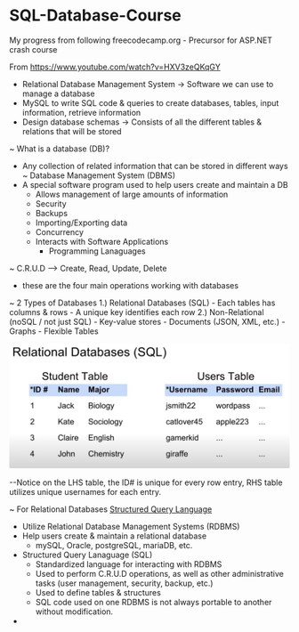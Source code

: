 # SQL-Database-Course
My progress from following freecodecamp.org - Precursor for ASP.NET crash course

From https://www.youtube.com/watch?v=HXV3zeQKqGY

- Relational Database Management System -> Software we can use to manage a database
- MySQL to write SQL code & queries to create databases, tables, input information, retrieve information
- Design database schemas -> Consists of all the different tables & relations that will be stored

~ What is a database (DB)?
  - Any collection of related information that can be stored in different ways
~ Database Management System (DBMS)
  - A special software program used to help users create and maintain a DB
    - Allows management of large amounts of information
    - Security
    - Backups
    - Importing/Exporting data
    - Concurrency
    - Interacts with Software Applications
      - Programming Lanaguages

~ C.R.U.D --> Create, Read, Update, Delete
  - these are the four main operations working with databases

~ 2 Types of Databases
  1.) Relational Databases (SQL)
    - Each tables has columns & rows
    - A unique key identifies each row
  2.) Non-Relational (noSQL / not just SQL)
    - Key-value stores
    - Documents (JSON, XML, etc.)
    - Graphs
    - Flexible Tables
    
<img src = "Images/Relational-DB-Example.png">

--Notice on the LHS table, the ID# is unique for every row entry, RHS table utilizes unique usernames for each entry.

~ For Relational Databases [Structured Query Language](SQL)
  - Utilize Relational Database Management Systems (RDBMS)
  - Help users create & maintain a relational database
    - mySQL, Oracle, postgreSQL, mariaDB, etc.
  - Structured Query Lanaguage (SQL)
    - Standardized language for interacting with RDBMS
    - Used to perform C.R.U.D operations, as well as other administrative tasks (user management, security, backup, etc.)
    - Used to define tables & structures
    - SQL code used on one RDBMS is not always portable to another without modification.
  -  

  
